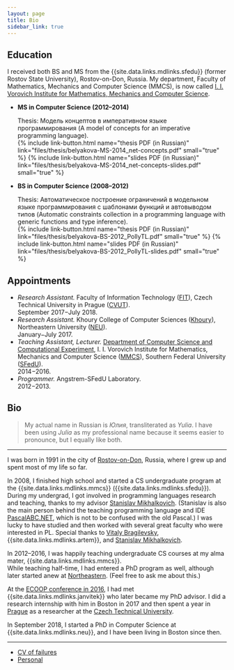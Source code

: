 ```yaml
---
layout: page
title: Bio
sidebar_link: true
---
```


## Education

I received both BS and MS from the {{site.data.links.mdlinks.sfedu}}
(former Rostov State University), Rostov-on-Don, Russia.
My department, Faculty of Mathematics, Mechanics and Computer Science (MMCS),
is now called [I. I. Vorovich Institute for Mathematics, Mechanics and Computer Science]({{site.data.links.places.mmcs.link}}).

* **MS in Computer Science (2012–2014)**
  
  Thesis: Модель концептов в императивном языке программирования (A model of concepts for an imperative programming language).  
  {% include link-button.html name="thesis PDF (in Russian)" link="files/thesis/belyakova-MS-2014_net-concepts.pdf" small="true" %}
  {% include link-button.html name="slides PDF (in Russian)" link="files/thesis/belyakova-MS-2014_net-concepts-slides.pdf" small="true" %}

* **BS in Computer Science (2008–2012)**
  
  Thesis: Автоматическое построение ограничений в модельном языке программирования с шаблонами функций и автовыводом типов (Automatic constraints collection in
  a programming language with generic functions and type inference).  
  {% include link-button.html name="thesis PDF (in Russian)" link="files/thesis/belyakova-BS-2012_PollyTL.pdf" small="true" %}
  {% include link-button.html name="slides PDF (in Russian)" link="files/thesis/belyakova-BS-2012_PollyTL-slides.pdf" small="true" %}

## Appointments

* *Research Assistant.*
  Faculty of Information Technology ([FIT]({{site.data.links.places.fitcvut.link}})), 
  Czech Technical University in Prague ([CVUT]({{site.data.links.places.cvut.link}})).  
  September 2017−July 2018.
* *Research Assistant.*
  Khoury College of Computer Sciences ([Khoury]({{site.data.links.places.khoury.link}})), 
  Northeastern University ([NEU]({{site.data.links.places.neu.link}})).  
  January−July 2017.
* *Teaching Assistant, Lecturer.* 
  [Department of Computer Science and Computational Experiment](http://sfedu.ru/www/rsu$elements$.info?p_es_id=2001100000000), 
  I. I. Vorovich Institute for Mathematics, Mechanics and Computer Science ([MMCS]({{site.data.links.places.mmcs.link}})),
  Southern Federal University ([SFedU]({{site.data.links.places.sfedu.link}})).  
  2014−2016.
* *Programmer.* Angstrem-SFedU Laboratory.  
  2012−2013.

## Bio

> My actual name in Russian is _Юлия_, transliterated as _Yulia_.
> I have been using _Julia_ as my professional name because
> it seems easier to pronounce, but I equally like both.

---

I was born in 1991 in the city of [Rostov-on-Don](https://en.wikipedia.org/wiki/Rostov-on-Don), Russia, where I grew up and spent most of my life so far.

In 2008, I finished high school and started a CS undergraduate program at the
{{site.data.links.mdlinks.mmcs}} ({{site.data.links.mdlinks.sfedu}}).
During my undergrad, I got involved in programming languages research
and teaching, thanks to my advisor
[Stanislav Mikhalkovich]({{site.data.links.people.ssm.link}}).
(Stanislav is also the main person behind the teaching programming language
and IDE [PascalABC.NET]({{site.data.links.websites.pascalabc}}),
which is not to be confused with the old Pascal.)
I was lucky to have studied and then worked with several great faculty
who were interested in PL. Special thanks to
[Vitaly Bragilevsky]({{site.data.links.people.vitaly.link}}),
{{site.data.links.mdlinks.artem}},
and [Stanislav Mikhalkovich]({{site.data.links.people.ssm.link}}).

In 2012–2016, I was happily teaching undergraduate CS courses at my alma mater,
{{site.data.links.mdlinks.mmcs}}.  
While teaching half-time, I had entered a PhD program as well, although
later started anew at [Northeastern]({{site.data.links.places.neu.link}}).
(Feel free to ask me about this.)

At the [ECOOP conference in 2016](https://2016.ecoop.org/), I had met
{{site.data.links.mdlinks.janvitek}} who later became my PhD advisor.
I did a research internship with him in Boston in 2017 and then spent a year in
[Prague](https://en.wikipedia.org/wiki/Prague) as a researcher at the
[Czech Technical University]({{site.data.links.places.cvut.link}}).

In September 2018, I started a PhD in Computer Science
at {{site.data.links.mdlinks.neu}},
and I have been living in Boston since then.

---

* [CV of failures](failures)
* [Personal](personal)
